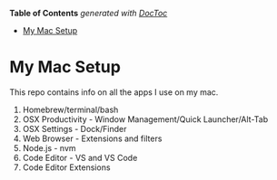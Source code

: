 <!-- START doctoc generated TOC please keep comment here to allow auto update -->
<!-- DON'T EDIT THIS SECTION, INSTEAD RE-RUN doctoc TO UPDATE -->
**Table of Contents**  *generated with [DocToc](https://github.com/thlorenz/doctoc)*

- [My Mac Setup](#my-mac-setup)

<!-- END doctoc generated TOC please keep comment here to allow auto update -->

# My Mac Setup

This repo contains info on all the apps I use on my mac.

1. Homebrew/terminal/bash
1. OSX Productivity - Window Management/Quick Launcher/Alt-Tab
1. OSX Settings - Dock/Finder
1. Web Browser - Extensions and filters
1. Node.js - nvm
1. Code Editor - VS and VS Code
1. Code Editor Extensions
